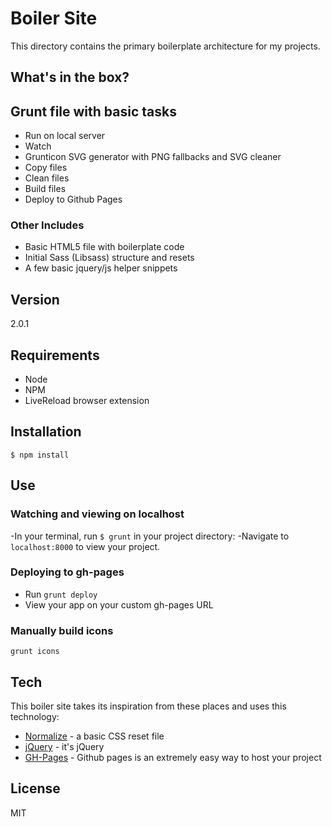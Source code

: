 Boiler Site
===========

This directory contains the primary boilerplate architecture for my projects.

What's in the box?
----

## Grunt file with basic tasks
- Run on local server 
- Watch
- Grunticon SVG generator with PNG fallbacks and SVG cleaner
- Copy files
- Clean files
- Build files
- Deploy to Github Pages

### Other Includes
  - Basic HTML5 file with boilerplate code
  - Initial Sass (Libsass) structure and resets
  - A few basic jquery/js helper snippets

Version
----

2.0.1

## Requirements
- Node
- NPM
- LiveReload browser extension

## Installation
` $ npm install `

## Use

### Watching and viewing on localhost
-In your terminal, run ` $ grunt ` in your project directory: 
-Navigate to `localhost:8000` to view your project.

### Deploying to gh-pages
- Run ` grunt deploy `
- View your app on your custom gh-pages URL

### Manually build icons
` grunt icons `

Tech
-----------

This boiler site takes its inspiration from these places and uses this technology:

* [Normalize] - a basic CSS reset file
* [jQuery] - it's jQuery
* [GH-Pages] - Github pages is an extremely easy way to host your project

License
----

MIT

[Normalize]:https://necolas.github.io/normalize.css/
[jQuery]:http://jquery.com
[GH-Pages]:https://pages.github.com/
